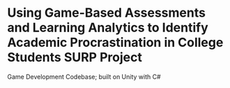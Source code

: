 # Using Game-Based Assessments and Learning Analytics to Identify Academic Procrastination in College Students SURP Project

Game Development Codebase; built on Unity with C#
